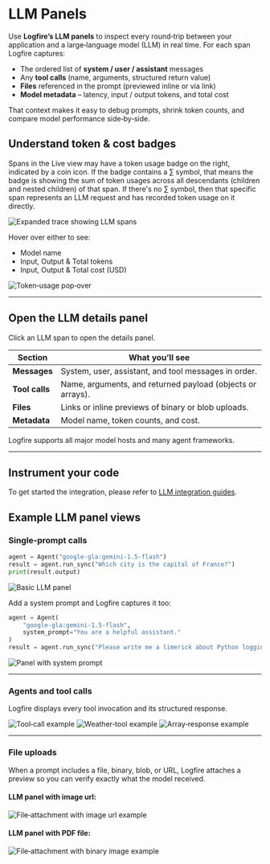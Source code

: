 # LLM Panels

Use **Logfire’s LLM panels** to inspect every round‑trip between your application and a large‑language model (LLM) in real time.
For each span Logfire captures:

* The ordered list of **system / user / assistant** messages
* Any **tool calls** (name, arguments, structured return value)
* **Files** referenced in the prompt (previewed inline or via link)
* **Model metadata** – latency, input / output tokens, and total cost

That context makes it easy to debug prompts, shrink token counts, and compare model performance side‑by‑side.

## Understand token & cost badges

Spans in the Live view may have a token usage badge on the right, indicated by a coin icon. If the badge contains a ∑ symbol, that means the badge is showing the sum of token usages across all descendants (children and nested children) of that span. If there's no ∑ symbol, then that specific span represents an LLM request and has recorded token usage on it directly.

![Expanded trace showing LLM spans](../../images/llm-panels/llm-trace-spans.png)

Hover over either to see:

- Model name
- Input, Output & Total tokens
- Input, Output & Total cost (USD)

![Token‑usage pop‑over](../../images/llm-panels/connect-4-claude-usage-pop-over.png)

---

## Open the LLM details panel

Click an LLM span to open the details panel.

| Section        | What you’ll see                                             |
|----------------|-------------------------------------------------------------|
| **Messages**   | System, user, assistant, and tool messages in order.        |
| **Tool calls** | Name, arguments, and returned payload (objects or arrays).  |
| **Files**      | Links or inline previews of binary or blob uploads.         |
| **Metadata**   | Model name, token counts, and cost.                |

Logfire supports all major model hosts and many agent frameworks.

---

## Instrument your code

To get started the integration, please refer to [LLM integration guides](../../integrations/llms/pydanticai.md).

## Example LLM panel views

### Single‑prompt calls

```python
agent = Agent("google-gla:gemini-1.5-flash")
result = agent.run_sync("Which city is the capital of France?")
print(result.output)
```

![Basic LLM panel](../../images/llm-panels/basic-llm-panel.png)

Add a system prompt and Logfire captures it too:

```python
agent = Agent(
    "google-gla:gemini-1.5-flash",
    system_prompt="You are a helpful assistant."
)
result = agent.run_sync("Please write me a limerick about Python logging.")
```

![Panel with system prompt](../../images/llm-panels/basic-llm-panel-with-system-prompt.png)

---

### Agents and tool calls

Logfire displays every tool invocation and its structured response.

![Tool‑call example](../../images/llm-panels/llm-panel-with-tool.png)
![Weather‑tool example](../../images/llm-panels/llm-panel-with-tool-weather.png)
![Array‑response example](../../images/llm-panels/llm-panel-with-tool-array-response.png)

---

### File uploads

When a prompt includes a file, binary, blob, or URL, Logfire attaches a preview so you can verify exactly what the model received.

#### LLM panel with image url:
![File‑attachment with image url example](../../images/llm-panels/llm-panel-with-image-url.png)

#### LLM panel with PDF file:
![File‑attachment with binary image example](../../images/llm-panels/llm-panel-with-pdf-file.png)
